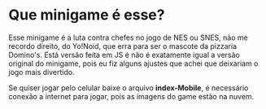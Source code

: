 # Que minigame é esse?

Esse minigame é a luta contra chefes no jogo de NES ou SNES, não me recordo direito, do Yo!Noid, que erra para ser o mascote da pizzaria Domino's. Está versão feita em JS é não é exatamente igual a versão original do minigame, pois eu fiz alguns ajustes que achei que deixariam o jogo mais divertido.

Se quiser jogar pelo celular baixe o arquivo **index-Mobile**, é necessário conexão a internet para jogar, pois as imagens do game estão na nuvem.
